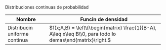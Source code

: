 Distribuciones continuas de probabilidad

| Nombre | Funcin de densidad | 
| -----  | ------------------ | 
| Distribucin uniforme continua | $f(x;A,B) = \left\{\begin{matrix} \frac{1}{B-A}, A\leq x\leq B\\0, para todo lo demas\end{matrix}\right.$|
